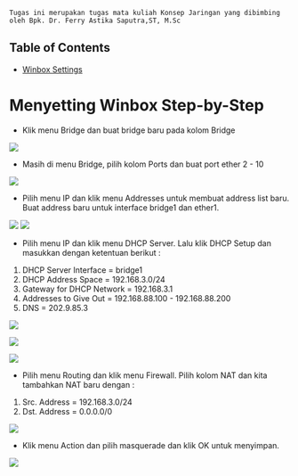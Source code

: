 

`Tugas ini merupakan tugas mata kuliah Konsep Jaringan yang dibimbing oleh Bpk. Dr. Ferry Astika Saputra,ST, M.Sc`

## Table of Contents
- [Winbox Settings](#menyetting-winbox-step-by-step)

# Menyetting Winbox Step-by-Step

- Klik menu Bridge dan buat bridge baru pada kolom Bridge

![](../assets/week3-1.png)

- Masih di menu Bridge, pilih kolom Ports dan buat port ether 2 - 10

![](../assets/week3-2.png)

- Pilih menu IP dan klik menu Addresses untuk membuat address list baru. Buat address baru untuk interface bridge1 dan ether1.

![](../assets/week3-3.png)
![](../assets/week3-4.png)

- Pilih menu IP dan klik menu DHCP Server. Lalu klik DHCP Setup dan masukkan dengan ketentuan berikut :

1. DHCP Server Interface = bridge1
2. DHCP Address Space = 192.168.3.0/24
3. Gateway for DHCP Network = 192.168.3.1
4. Addresses to Give Out = 192.168.88.100 - 192.168.88.200
5. DNS = 202.9.85.3



![](../assets/week3-5.png)

![](../assets/week3-6.png)

![](../assets/week3-7.png)

- Pilih menu Routing dan klik menu Firewall. Pilih kolom NAT dan kita tambahkan NAT baru dengan :

1. Src. Address = 192.168.3.0/24
2. Dst. Address = 0.0.0.0/0

![](../assets/week3-8.png)

- Klik menu Action dan pilih masquerade dan klik OK untuk menyimpan.

![](../assets/week3-9.png)


